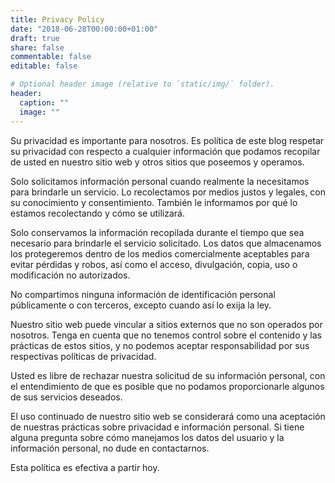 ```yaml
---
title: Privacy Policy
date: "2018-06-28T00:00:00+01:00"
draft: true
share: false
commentable: false
editable: false

# Optional header image (relative to `static/img/` folder).
header:
  caption: ""
  image: ""
---
```


Su privacidad es importante para nosotros. Es política de este blog  respetar su privacidad con respecto a cualquier información que podamos recopilar de usted en nuestro sitio web y otros sitios que poseemos y operamos.

Solo solicitamos información personal cuando realmente la necesitamos para brindarle un servicio. Lo recolectamos por medios justos y legales, con su conocimiento y consentimiento. También le informamos por qué lo estamos recolectando y cómo se utilizará.

Solo conservamos la información recopilada durante el tiempo que sea necesario para brindarle el servicio solicitado. Los datos que almacenamos los protegeremos dentro de los medios comercialmente aceptables para evitar pérdidas y robos, así como el acceso, divulgación, copia, uso o modificación no autorizados.

No compartimos ninguna información de identificación personal públicamente o con terceros, excepto cuando así lo exija la ley.

Nuestro sitio web puede vincular a sitios externos que no son operados por nosotros. Tenga en cuenta que no tenemos control sobre el contenido y las prácticas de estos sitios, y no podemos aceptar responsabilidad por sus respectivas políticas de privacidad.

Usted es libre de rechazar nuestra solicitud de su información personal, con el entendimiento de que es posible que no podamos proporcionarle algunos de sus servicios deseados.

El uso continuado de nuestro sitio web se considerará como una aceptación de nuestras prácticas sobre privacidad e información personal. Si tiene alguna pregunta sobre cómo manejamos los datos del usuario y la información personal, no dude en contactarnos.

Esta política es efectiva a partir hoy.